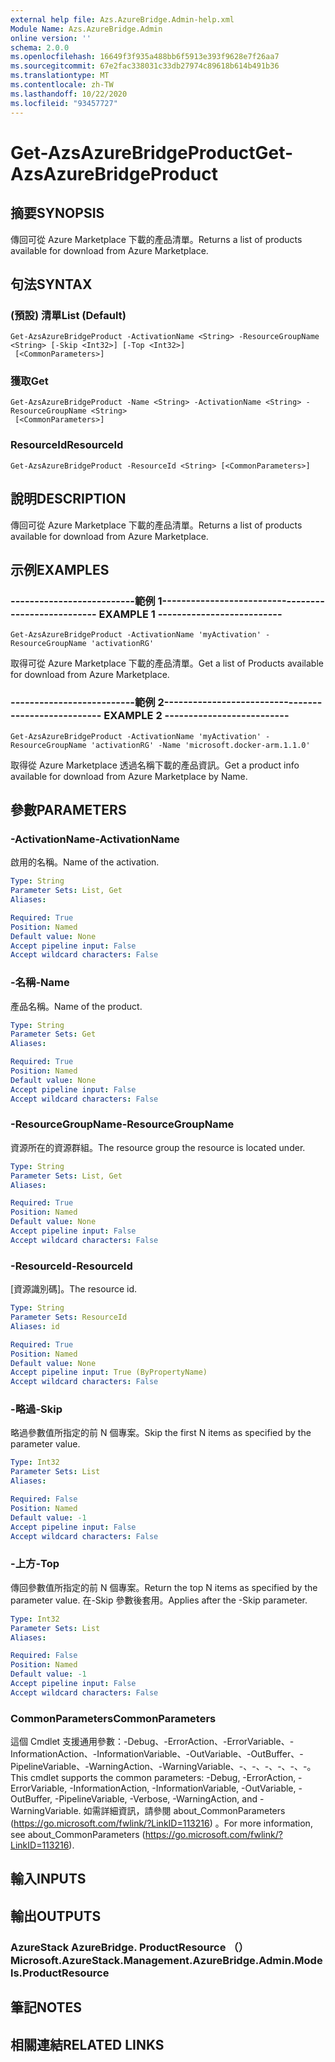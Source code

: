 ```yaml
---
external help file: Azs.AzureBridge.Admin-help.xml
Module Name: Azs.AzureBridge.Admin
online version: ''
schema: 2.0.0
ms.openlocfilehash: 16649f3f935a488bb6f5913e393f9628e7f26aa7
ms.sourcegitcommit: 67e2fac338031c33db27974c89618b614b491b36
ms.translationtype: MT
ms.contentlocale: zh-TW
ms.lasthandoff: 10/22/2020
ms.locfileid: "93457727"
---
```

# <span data-ttu-id="69121-101">Get-AzsAzureBridgeProduct</span><span class="sxs-lookup"><span data-stu-id="69121-101">Get-AzsAzureBridgeProduct</span></span>

## <span data-ttu-id="69121-102">摘要</span><span class="sxs-lookup"><span data-stu-id="69121-102">SYNOPSIS</span></span>
<span data-ttu-id="69121-103">傳回可從 Azure Marketplace 下載的產品清單。</span><span class="sxs-lookup"><span data-stu-id="69121-103">Returns a list of products available for download from Azure Marketplace.</span></span>

## <span data-ttu-id="69121-104">句法</span><span class="sxs-lookup"><span data-stu-id="69121-104">SYNTAX</span></span>

### <span data-ttu-id="69121-105"> (預設) 清單</span><span class="sxs-lookup"><span data-stu-id="69121-105">List (Default)</span></span>
```
Get-AzsAzureBridgeProduct -ActivationName <String> -ResourceGroupName <String> [-Skip <Int32>] [-Top <Int32>]
 [<CommonParameters>]
```

### <span data-ttu-id="69121-106">獲取</span><span class="sxs-lookup"><span data-stu-id="69121-106">Get</span></span>
```
Get-AzsAzureBridgeProduct -Name <String> -ActivationName <String> -ResourceGroupName <String>
 [<CommonParameters>]
```

### <span data-ttu-id="69121-107">ResourceId</span><span class="sxs-lookup"><span data-stu-id="69121-107">ResourceId</span></span>
```
Get-AzsAzureBridgeProduct -ResourceId <String> [<CommonParameters>]
```

## <span data-ttu-id="69121-108">說明</span><span class="sxs-lookup"><span data-stu-id="69121-108">DESCRIPTION</span></span>
<span data-ttu-id="69121-109">傳回可從 Azure Marketplace 下載的產品清單。</span><span class="sxs-lookup"><span data-stu-id="69121-109">Returns a list of products available for download from Azure Marketplace.</span></span>

## <span data-ttu-id="69121-110">示例</span><span class="sxs-lookup"><span data-stu-id="69121-110">EXAMPLES</span></span>

### <span data-ttu-id="69121-111">--------------------------範例 1--------------------------</span><span class="sxs-lookup"><span data-stu-id="69121-111">-------------------------- EXAMPLE 1 --------------------------</span></span>
```
Get-AzsAzureBridgeProduct -ActivationName 'myActivation' -ResourceGroupName 'activationRG'
```

<span data-ttu-id="69121-112">取得可從 Azure Marketplace 下載的產品清單。</span><span class="sxs-lookup"><span data-stu-id="69121-112">Get a list of Products available for download from Azure Marketplace.</span></span>

### <span data-ttu-id="69121-113">--------------------------範例 2--------------------------</span><span class="sxs-lookup"><span data-stu-id="69121-113">-------------------------- EXAMPLE 2 --------------------------</span></span>
```
Get-AzsAzureBridgeProduct -ActivationName 'myActivation' -ResourceGroupName 'activationRG' -Name 'microsoft.docker-arm.1.1.0'
```

<span data-ttu-id="69121-114">取得從 Azure Marketplace 透過名稱下載的產品資訊。</span><span class="sxs-lookup"><span data-stu-id="69121-114">Get a product info available for download from Azure Marketplace by Name.</span></span>

## <span data-ttu-id="69121-115">參數</span><span class="sxs-lookup"><span data-stu-id="69121-115">PARAMETERS</span></span>

### <span data-ttu-id="69121-116">-ActivationName</span><span class="sxs-lookup"><span data-stu-id="69121-116">-ActivationName</span></span>
<span data-ttu-id="69121-117">啟用的名稱。</span><span class="sxs-lookup"><span data-stu-id="69121-117">Name of the activation.</span></span>

```yaml
Type: String
Parameter Sets: List, Get
Aliases: 

Required: True
Position: Named
Default value: None
Accept pipeline input: False
Accept wildcard characters: False
```

### <span data-ttu-id="69121-118">-名稱</span><span class="sxs-lookup"><span data-stu-id="69121-118">-Name</span></span>
<span data-ttu-id="69121-119">產品名稱。</span><span class="sxs-lookup"><span data-stu-id="69121-119">Name of the product.</span></span>

```yaml
Type: String
Parameter Sets: Get
Aliases: 

Required: True
Position: Named
Default value: None
Accept pipeline input: False
Accept wildcard characters: False
```

### <span data-ttu-id="69121-120">-ResourceGroupName</span><span class="sxs-lookup"><span data-stu-id="69121-120">-ResourceGroupName</span></span>
<span data-ttu-id="69121-121">資源所在的資源群組。</span><span class="sxs-lookup"><span data-stu-id="69121-121">The resource group the resource is located under.</span></span>

```yaml
Type: String
Parameter Sets: List, Get
Aliases: 

Required: True
Position: Named
Default value: None
Accept pipeline input: False
Accept wildcard characters: False
```

### <span data-ttu-id="69121-122">-ResourceId</span><span class="sxs-lookup"><span data-stu-id="69121-122">-ResourceId</span></span>
<span data-ttu-id="69121-123">[資源識別碼]。</span><span class="sxs-lookup"><span data-stu-id="69121-123">The resource id.</span></span>

```yaml
Type: String
Parameter Sets: ResourceId
Aliases: id

Required: True
Position: Named
Default value: None
Accept pipeline input: True (ByPropertyName)
Accept wildcard characters: False
```

### <span data-ttu-id="69121-124">-略過</span><span class="sxs-lookup"><span data-stu-id="69121-124">-Skip</span></span>
<span data-ttu-id="69121-125">略過參數值所指定的前 N 個專案。</span><span class="sxs-lookup"><span data-stu-id="69121-125">Skip the first N items as specified by the parameter value.</span></span>

```yaml
Type: Int32
Parameter Sets: List
Aliases: 

Required: False
Position: Named
Default value: -1
Accept pipeline input: False
Accept wildcard characters: False
```

### <span data-ttu-id="69121-126">-上方</span><span class="sxs-lookup"><span data-stu-id="69121-126">-Top</span></span>
<span data-ttu-id="69121-127">傳回參數值所指定的前 N 個專案。</span><span class="sxs-lookup"><span data-stu-id="69121-127">Return the top N items as specified by the parameter value.</span></span>
<span data-ttu-id="69121-128">在-Skip 參數後套用。</span><span class="sxs-lookup"><span data-stu-id="69121-128">Applies after the -Skip parameter.</span></span>

```yaml
Type: Int32
Parameter Sets: List
Aliases: 

Required: False
Position: Named
Default value: -1
Accept pipeline input: False
Accept wildcard characters: False
```

### <span data-ttu-id="69121-129">CommonParameters</span><span class="sxs-lookup"><span data-stu-id="69121-129">CommonParameters</span></span>
<span data-ttu-id="69121-130">這個 Cmdlet 支援通用參數：-Debug、-ErrorAction、-ErrorVariable、-InformationAction、-InformationVariable、-OutVariable、-OutBuffer、-PipelineVariable、-WarningAction、-WarningVariable、-、-、-、-、-、-。</span><span class="sxs-lookup"><span data-stu-id="69121-130">This cmdlet supports the common parameters: -Debug, -ErrorAction, -ErrorVariable, -InformationAction, -InformationVariable, -OutVariable, -OutBuffer, -PipelineVariable, -Verbose, -WarningAction, and -WarningVariable.</span></span> <span data-ttu-id="69121-131">如需詳細資訊，請參閱 about_CommonParameters (https://go.microsoft.com/fwlink/?LinkID=113216) 。</span><span class="sxs-lookup"><span data-stu-id="69121-131">For more information, see about_CommonParameters (https://go.microsoft.com/fwlink/?LinkID=113216).</span></span>

## <span data-ttu-id="69121-132">輸入</span><span class="sxs-lookup"><span data-stu-id="69121-132">INPUTS</span></span>

## <span data-ttu-id="69121-133">輸出</span><span class="sxs-lookup"><span data-stu-id="69121-133">OUTPUTS</span></span>

### <span data-ttu-id="69121-134">AzureStack AzureBridge. ProductResource （）</span><span class="sxs-lookup"><span data-stu-id="69121-134">Microsoft.AzureStack.Management.AzureBridge.Admin.Models.ProductResource</span></span>

## <span data-ttu-id="69121-135">筆記</span><span class="sxs-lookup"><span data-stu-id="69121-135">NOTES</span></span>

## <span data-ttu-id="69121-136">相關連結</span><span class="sxs-lookup"><span data-stu-id="69121-136">RELATED LINKS</span></span>

